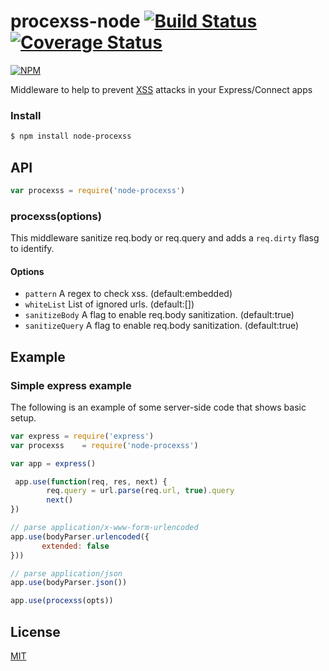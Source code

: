 procexss-node [![Build Status](https://travis-ci.org/ziyasal/node-procexss.svg?branch=master)](https://travis-ci.org/ziyasal/node-procexss) [![Coverage Status](https://img.shields.io/coveralls/ziyasal/node-procexss.svg)](https://coveralls.io/r/ziyasal/node-procexss?branch=master)
=============
[![NPM](https://nodei.co/npm/node-procexss.png?downloads=true&downloadRank=true&stars=true)](https://nodei.co/npm/node-procexss/)

Middleware to help to prevent [XSS](https://www.owasp.org/index.php/Cross-site_Scripting_%28XSS%29) attacks in your Express/Connect apps

### Install

```sh
$ npm install node-procexss
```

## API

```js
var procexss = require('node-procexss')
```
### procexss(options)

This middleware sanitize req.body or req.query and adds a `req.dirty` flasg to identify.

#### Options

- `pattern` A regex to check xss. (default:embedded)
- `whiteList` List of ignored urls. (default:[])
- `sanitizeBody` A flag to enable req.body sanitization. (default:true)
- `sanitizeQuery` A flag to enable req.body sanitization. (default:true)

## Example

### Simple express example

The following is an example of some server-side code that shows basic setup.

```js
var express = require('express')
var procexss    = require('node-procexss')

var app = express()

 app.use(function(req, res, next) {
        req.query = url.parse(req.url, true).query
        next()
})

// parse application/x-www-form-urlencoded
app.use(bodyParser.urlencoded({
       extended: false
}))

// parse application/json
app.use(bodyParser.json())

app.use(procexss(opts))

```

## License

[MIT](https://github.com/ziyasal/node-procexss/blob/master/LICENSE)
